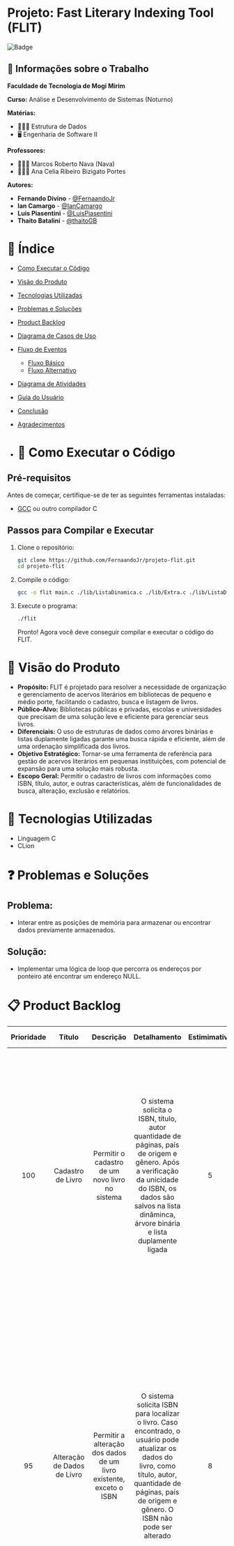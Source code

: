 # Projeto: Fast Literary Indexing Tool (FLIT)

![Badge](http://img.shields.io/static/v1?label=STATUS&message=CONCLUIDO&color=GREEN&style=for-the-badge)

## 💼 Informações sobre o Trabalho

**Faculdade de Tecnologia de Mogi Mirim**

**Curso:** Análise e Desenvolvimento de Sistemas (Noturno)

**Matérias:**

-   🧑🏻‍💻 Estrutura de Dados
-   🖥️ Engenharia de Software II

**Professores:**

-   👨🏻‍🏫 Marcos Roberto Nava (Nava)
-   👩🏻‍🏫 Ana Celia Ribeiro Bizigato Portes

**Autores:**

-   **Fernando Divino** - [@FernaandoJr](https://github.com/FernaandoJr)
-   **Ian Camargo** - [@IanCamargo](https://github.com/IanCamargo)
-   **Luis Piasentini** - [@LuisPiasentini](https://github.com/LuisPiasentini)
-   **Thaito Batalini** - [@thaitoGB](https://github.com/thaitoGB)

# &#128214; Índice

-   [Como Executar o Código](#Visão-do-Produto)
-   [Visão do Produto](#Visão-do-Produto)
-   [Tecnologias Utilizadas](#Tecnologias-Utilizadas)
-   [Problemas e Soluções](#Problemas-e-Soluções)
-   [Product Backlog](#Product-Backlog)
-   [Diagrama de Casos de Uso](#Diagrama-de-Casos-de-Uso)
-   [Fluxo de Eventos](#Fluxo-de-Eventos)
    -   [Fluxo Básico](#Fluxo-Básico)
    -   [Fluxo Alternativo](#Fluxo-Alternativo)
-   [Diagrama de Atividades](#Diagrama-de-Atividades)
-   [Guia do Usuário](#Guia-do-Usuário)
-   [Conclusão](#conclusão)
-   [Agradecimentos](#agradecimentos)

-   # 🚀 Como Executar o Código

## Pré-requisitos

Antes de começar, certifique-se de ter as seguintes ferramentas instaladas:

-   [GCC](https://gcc.gnu.org/) ou outro compilador C

## Passos para Compilar e Executar

1. Clone o repositório:

    ```sh
    git clone https://github.com/FernaandoJr/projeto-flit.git
    cd projeto-flit
    ```

2. Compile o código:

    ```sh
    gcc -o flit main.c ./lib/ListaDinamica.c ./lib/Extra.c ./lib/ListaDuplamenteLigada.c ./lib/ArvoreBinaria.c
    ```

3. Execute o programa:

    ```sh
    ./flit
    ```

    Pronto! Agora você deve conseguir compilar e executar o código do FLIT.

# 🌟 Visão do Produto

-   **Propósito:** FLIT é projetado para resolver a necessidade de organização e gerenciamento de acervos literários em bibliotecas de pequeno e médio porte, facilitando o cadastro, busca e listagem de livros.
-   **Público-Alvo:** Bibliotecas públicas e privadas, escolas e universidades que precisam de uma solução leve e eficiente para gerenciar seus livros.
-   **Diferenciais:** O uso de estruturas de dados como árvores binárias e listas duplamente ligadas garante uma busca rápida e eficiente, além de uma ordenação simplificada dos livros.
-   **Objetivo Estratégico:** Tornar-se uma ferramenta de referência para gestão de acervos literários em pequenas instituições, com potencial de expansão para uma solução mais robusta.
-   **Escopo Geral:** Permitir o cadastro de livros com informações como ISBN, título, autor, e outras características, além de funcionalidades de busca, alteração, exclusão e relatórios.

# 🔗 Tecnologias Utilizadas

-   Linguagem C
-   CLion

# ❓ Problemas e Soluções

## Problema:

-   Interar entre as posições de memória para armazenar ou encontrar dados previamente armazenados.

## Solução:

-   Implementar uma lógica de loop que percorra os endereços por ponteiro até encontrar um endereço NULL.

# 📋 Product Backlog

| Prioridade |           Título            |                               Descrição                                |                                                                                                         Detalhamento                                                                                                         | Estimimativa |                                                                                                                                                                                              Critério de Aceite                                                                                                                                                                                              |
| :--------: | :-------------------------: | :--------------------------------------------------------------------: | :--------------------------------------------------------------------------------------------------------------------------------------------------------------------------------------------------------------------------: | :----------: | :----------------------------------------------------------------------------------------------------------------------------------------------------------------------------------------------------------------------------------------------------------------------------------------------------------------------------------------------------------------------------------------------------------: |
|    100     |      Cadastro de Livro      |            Permitir o cadastro de um novo livro no sistema             |      O sistema solicita o ISBN, título, autor quantidade de páginas, país de origem e gênero. Após a verificação da unicidade do ISBN, os dados são salvos na lista dinâminca, árvore binária e lista duplamente ligada      |      5       |                                                           1- Todos os campos obrigatórios devem ser preenchidos. 2- O ISBN deve ser único e validado antes do cadastro. 3- Os dados devem ser salvos nas estruturas (lista dinâmica, árvore binária e lista duplamente ligada). 4- Exibir mensagem de sucesso ou erro apropriada após o processo.                                                            |
|     95     | Alteração de Dados de Livro |  Permitir a alteração dos dados de um livro existente, exceto o ISBN   |        O sistema solicita ISBN para localizar o livro. Caso encontrado, o usuário pode atualizar os dados do livro, como título, autor, quantidade de páginas, país de origem e gênero. O ISBN não pode ser alterado         |      8       |                              1- O sistema deve permitir a busca do livro pelo ISBN. 2- Apenas livros existentes podem ser alterados. 3- O sistema deve permitir a modificação de qualquer campo, exceto o ISBN. 4- As alterações devem ser refletidas em todas as estruturas de dados. 5- Exibir mensagem de confirmação após a alteração ou mensagem de erro em caso de falha.                              |
|     90     |      Exclusão de Livro      |               Permitir a exclusão de um livro pelo ISBN                | O sistema solicita o ISBN para localizar o livro. Se o livreo for encontrado, ele será removido da lista dinâmica, árvore binária e lista duplamente ligada. Se o ISBN não for encontrado, uma mensagem de erro será exibida |      5       |                           1- O sistema deve permitir a busca do livro pelo ISBN antes da exclusão. 2- Apenas livros existentes podem ser excluídos. 3- A exclusão deve remover o livro de todas as estruturas de dados (lista dinâmica, árvore binária e lista duplamente ligada). 4- Exibir mensagem de confirmação após a exclusão ou de erro caso o livro não seja encontrado.                            |
|     85     |       Busca de Livro        |                  Permitir a busca de livros pelo ISBN                  |                       O sistema solicita o ISBN para buscar o livro. Se o livro for encontrado, suas informações detalhadas serão exibidas. Se não encontrado, o sistema exibirá uma mensagem de erro                        |      13      | 1- O sistema deve permitir a busca de um livro pelo ISBN, título ou autor. 2- O resultado deve exibir todos os dados do livro encontrado. 3- Caso nenhum livro seja encontrado, o sistema deve exibir uma mensagem informando que não há resultados para a busca. 4- A busca deve ser eficiente, consultando as estruturas de dados apropriadas (lista dinâmica, árvore binária ou lista duplamente ligada). |
|     80     |    Geração de Relatório     | Gerar relatório com a listagem de todos os livros, ordenados pelo nome |                        O sistema deve gerar um relatório completo dos livros registrados, ordenados por nome (ou outro critério). O relatório pode ser impresso ou exportado para um arquivo de texto                        |      13      |                                      1- O sistema deve permitir a geração de relatórios com todos os livros cadastrados, exibindo ISBN, título, autor, quantidade de páginas, país de origem e gênero. 2- O relatório deve ser organizado e paginado, se necessário. 3- Em caso de ausência de dados para o relatório, o sistema deve exibir uma mensagem informativa.                                       |

# 📊 Diagrama de Casos de Uso

![image](https://github.com/user-attachments/assets/9ef3624e-0c33-46e2-b118-fbbe1bdf5ade)

# 📊 Descrição do Diagrama de Casos de Uso

## 🔀 Fluxo Básico

### 1. Caso de Uso: Cadastrar Livro

-   Ator: Bibliotecário

1.  O Bibliotecário solicita o cadastro de um novo livro.
2.  O Sistema solicita os detalhes do livro (ISBN, nome, autor etc.).
3.  O Bibliotecário insere os detalhes.
4.  O Sistema verifica se o ISBN já está cadastrado.
5.  O Sistema informa que o ISBN é único e cadastra o livro.
6.  O Bibliotecário recebe a confirmação de que o livro foi cadastrado com sucesso.

### 2. Caso de Uso: Alterar Cadastro de Livros

-   Ator: Bibliotecário

1. O Bibliotecário solicita a alteração dos dados de um livro específico.
2. O sistema solicita o ISBN do livro a ser alterado.
3. O Bibliotecário insere o ISBN.
4. O sistema verifica se o ISBN está registrado.
5. O sistema informa que o livro foi encontrado e exibe os dados atuais.
6. O Bibliotecário modifica os dados desejados (exceto o ISBN).
7. O sistema atualiza o cadastro com as novas informações.
8. O Bibliotecário recebe a confirmação de que as alterações foram realizadas com sucesso.

### 3. Caso de Uso: Excluir Livro

-   Ator: Bibliotecário

1. O Bibliotecário solicita a exclusão de um livro.
2. O sistema solicita o ISBN do livro a ser excluído.
3. O Bibliotecário insere o ISBN.
4. O sistema verifica se o livro está cadastrado.
5. O sistema informa que o livro foi encontrado.
6. O Bibliotecário confirma a exclusão do livro.
7. O sistema remove o livro do cadastro e atualiza as estruturas de indexação.
8. O Bibliotecário recebe a confirmação de que o livro foi excluído.

### 4. Caso de Uso: Buscar Livro

-   Ator: Bibliotecário

1. O Bibliotecário solicita a busca de um livro pelo ISBN.
2. O sistema solicita o ISBN do livro.
3. O Bibliotecário insere o ISBN.
4. O sistema verifica se o ISBN está cadastrado.
5. O sistema exibe os dados completos do livro, caso encontrado.
6. O Bibliotecário visualiza as informações do livro.

### 5. Caso de Uso: Gerar Relatório

-   Ator: Bibliotecário

1. O Bibliotecário solicita a geração de um relatório de todos os livros cadastrados.
2. O sistema processa os dados e organiza os livros de forma ordenada.
3. O sistema gera o relatório.
4. O Bibliotecário visualiza o relatório detalhado dos livros cadastrados.

### 6. Caso de Uso: Checar se já cadastrado (uso incluído em outros casos)

-   Ator: Bibliotecário

1. O sistema automaticamente verifica se o ISBN informado está cadastrado em operações de cadastro e alteração.
2. O Bibliotecário é informado caso o ISBN já esteja registrado, impedindo a duplicidade.
3. O Bibliotecário recebe a instrução de corrigir a entrada caso seja necessário.

## ⚠️ Fluxo Alternativo

### 1.1 Fluxo Alternativo: ISBN já cadastrado

5. 1 - O Sistema informa que o ISBN já existe no cadastro.
6. 2 - O Sistema aborta o cadastro e exibe mensagem de erro.

### 2.1 Fluxo Alternativo: ISBN inexistente

5. 1 - O sistema informa que o ISBN não está cadastrado.
6. 2 - O Bibliotecário pode tentar novamente com outro ISBN ou cancelar a operação.

### 3.1 Fluxo Alternativo: ISBN inexistente

4. 1 - O sistema informa que o ISBN não está cadastrado.
5. 2 - O Bibliotecário pode tentar novamente com outro ISBN ou cancelar a operação.

### 4.1 Fluxo Alternativo: ISBN inexistente

5. 1 - O sistema informa que o ISBN não está cadastrado.
6. 2 - O Bibliotecário pode tentar novamente com outro ISBN ou encerrar a operação.

### 5.1 Fluxo Alternativo: Nenhum livro cadastrado

2. 1 - O sistema tenta acessar os dados de livros cadastrados.
3. 2 - O sistema informa que não há livros cadastrados.
4. 3 - O Bibliotecário encerra a operação ou aguarda novos cadastros.

### 6.1 Fluxo Alternativo: Problema de verificação

1. 1 - O sistema encontra um erro de validação ou conexão.
1. 2 - O sistema informa que a verificação falhou temporariamente.
1. 1 - O ator pode tentar novamente ou encerrar a operação.

# 🔄 Fluxo de Eventos

## 🔀 Fluxo Básico

## ⚠️ Fluxo Alternativo

# 🛠️ Diagrama de Atividades

![diagrama de atividade](https://github.com/user-attachments/assets/13aa120d-1dac-4d80-a3dc-d0dd09f7902f)

# Modelagem de Classe

![class3 drawio](https://github.com/user-attachments/assets/f7f192b4-5c67-4868-8f14-88fb42e4f61f)

# 📝 Guia do Usuário

# ✅ Conclusão

O projeto desenvolvido representa uma solução eficiente e organizada para a gestão de livros em bibliotecas, atendendo às principais demandas de controle e automação de processos. Por meio de suas funcionalidades bem definidas, o sistema permite a realização de tarefas como cadastro, busca, alteração, exclusão de registros e geração de relatórios de forma prática e intuitiva, otimizando o trabalho do bibliotecário.
Os diagramas criados, como os casos de uso e o diagrama de atividades, foram fundamentais para mapear e estruturar as interações entre o ator principal e o sistema, garantindo clareza no fluxo das operações. Essas representações visuais destacam a lógica e os passos necessários para cada funcionalidade, promovendo uma melhor compreensão do funcionamento do sistema. Com isso, o projeto se destaca por sua organização, clareza e capacidade de atender às necessidades de gerenciamento de forma simples e eficiente, representando um modelo robusto para aplicações semelhantes.

# 🙏 Agradecimentos

❤️ Obrigado por visitar meu repositório! Esperamos que você ache nosso projeto útil e interessante.
